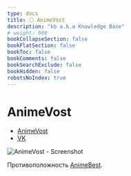 ```yaml
---
type: docs
title: ⚪️ AnimeVost
description: "kb a.k.a Knowledge Base"
# weight: 900
bookCollapseSection: false
bookFlatSection: false
bookToc: false
bookComments: false
bookSearchExclude: false
bookHidden: false
robotsNoIndex: true
---
```


# AnimeVost

- [AnimeVost](https://animevost.org/?nt)
- [VK](https://vk.com/animevostorg?nt)

![AnimeVost - Screenshot](@img/animevost-screenshot.avif)

Противоположность [AnimeBest](../animebest).
